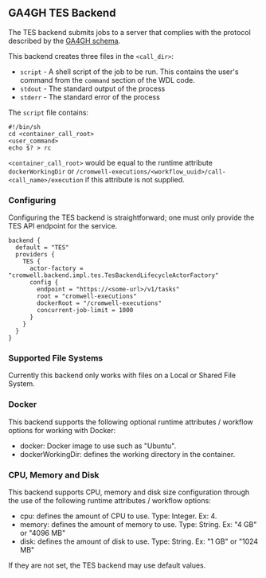 ## GA4GH TES Backend
The TES backend submits jobs to a server that complies with the protocol described by the [GA4GH schema](https://github.com/ga4gh/task-execution-schemas).

This backend creates three files in the `<call_dir>`:

* `script` - A shell script of the job to be run.  This contains the user's command from the `command` section of the WDL code.
* `stdout` - The standard output of the process
* `stderr` - The standard error of the process

The `script` file contains:

```
#!/bin/sh
cd <container_call_root>
<user_command>
echo $? > rc
```

`<container_call_root>` would be equal to the runtime attribute `dockerWorkingDir`  or `/cromwell-executions/<workflow_uuid>/call-<call_name>/execution` if this attribute is not supplied.

### Configuring
Configuring the TES backend is straightforward; one must only provide the TES API endpoint for the service. 

```hocon
backend {
  default = "TES"
  providers {
    TES {
      actor-factory = "cromwell.backend.impl.tes.TesBackendLifecycleActorFactory"
      config {
        endpoint = "https://<some-url>/v1/tasks"
        root = "cromwell-executions"
        dockerRoot = "/cromwell-executions"
        concurrent-job-limit = 1000
      }
    }
  }
}
```

### Supported File Systems
Currently this backend only works with files on a Local or Shared File System. 

### Docker
This backend supports the following optional runtime attributes / workflow options for working with Docker:
* docker: Docker image to use such as "Ubuntu".
* dockerWorkingDir: defines the working directory in the container.

### CPU, Memory and Disk
This backend supports CPU, memory and disk size configuration through the use of the following runtime attributes / workflow options:
* cpu: defines the amount of CPU to use. Type: Integer. Ex: 4.
* memory: defines the amount of memory to use. Type: String. Ex: "4 GB" or "4096 MB"
* disk: defines the amount of disk to use. Type: String. Ex: "1 GB" or "1024 MB"

If they are not set, the TES backend may use default values.
